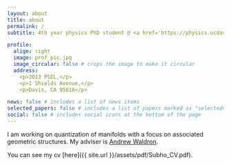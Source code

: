 ```yaml
---
layout: about
title: about
permalink: /
subtitle: 4th year physics PhD student @ <a href='https://physics.ucdavis.edu/'>UC Davis</a> 

profile:
  align: right
  image: prof_pic.jpg
  image_circular: false # crops the image to make it circular
  address: 
    <p>3013 PSEL,</p>
    <p>1 Shields Avenue,</p>
    <p>Davis, CA 95616</p>

news: false # includes a list of news items
selected_papers: false # includes a list of papers marked as "selected={true}"
social: false # includes social icons at the bottom of the page
---
```



I am working on quantization of manifolds with a focus on associated geometric structures. My adviser is <a href='https://www.math.ucdavis.edu/people/general-profile?fac_id=wally'>Andrew Waldron</a>.

You can see my cv [here]({{ site.url }}/assets/pdf/Subho_CV.pdf).  